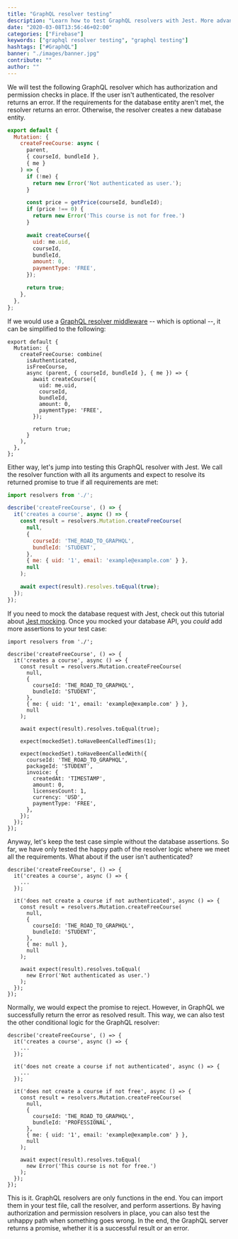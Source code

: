 ```yaml
---
title: "GraphQL resolver testing"
description: "Learn how to test GraphQL resolvers with Jest. More advanced resolvers will have authorization and permission checks which may return errors, so make sure to test these too ..."
date: "2020-03-08T13:56:46+02:00"
categories: ["Firebase"]
keywords: ["graphql resolver testing", "graphql testing"]
hashtags: ["#GraphQL"]
banner: "./images/banner.jpg"
contribute: ""
author: ""
---
```


<Sponsorship />

We will test the following GraphQL resolver which has authorization and permission checks in place. If the user isn't authenticated, the resolver returns an error. If the requirements for the database entity aren't met, the resolver returns an error. Otherwise, the resolver creates a new database entity.

```javascript
export default {
  Mutation: {
    createFreeCourse: async (
      parent,
      { courseId, bundleId },
      { me }
    ) => {
      if (!me) {
        return new Error('Not authenticated as user.');
      }

      const price = getPrice(courseId, bundleId);
      if (price !== 0) {
        return new Error('This course is not for free.')
      }

      await createCourse({
        uid: me.uid,
        courseId,
        bundleId,
        amount: 0,
        paymentType: 'FREE',
      });

      return true;
    },
  },
};
```

If we would use a [GraphQL resolver middleware](/graphql-resolver-middleware) -- which is optional --, it can be simplified to the following:

```javascript{3-5,17}
export default {
  Mutation: {
    createFreeCourse: combine(
      isAuthenticated,
      isFreeCourse,
      async (parent, { courseId, bundleId }, { me }) => {
        await createCourse({
          uid: me.uid,
          courseId,
          bundleId,
          amount: 0,
          paymentType: 'FREE',
        });

        return true;
      }
    ),
  },
};
```

Either way, let's jump into testing this GraphQL resolver with Jest. We call the resolver function with all its arguments and expect to resolve its returned promise to true if all requirements are met:

```javascript
import resolvers from './';

describe('createFreeCourse', () => {
  it('creates a course', async () => {
    const result = resolvers.Mutation.createFreeCourse(
      null,
      {
        courseId: 'THE_ROAD_TO_GRAPHQL',
        bundleId: 'STUDENT',
      },
      { me: { uid: '1', email: 'example@example.com' } },
      null
    );

    await expect(result).resolves.toEqual(true);
  });
});
```

If you need to mock the database request with Jest, check out this tutorial about [Jest mocking](/firebase-test). Once you mocked your database API, you *could* add more assertions to your test case:

```javascript{17,19-29}
import resolvers from './';

describe('createFreeCourse', () => {
  it('creates a course', async () => {
    const result = resolvers.Mutation.createFreeCourse(
      null,
      {
        courseId: 'THE_ROAD_TO_GRAPHQL',
        bundleId: 'STUDENT',
      },
      { me: { uid: '1', email: 'example@example.com' } },
      null
    );

    await expect(result).resolves.toEqual(true);

    expect(mockedSet).toHaveBeenCalledTimes(1);

    expect(mockedSet).toHaveBeenCalledWith({
      courseId: 'THE_ROAD_TO_GRAPHQL',
      packageId: 'STUDENT',
      invoice: {
        createdAt: 'TIMESTAMP',
        amount: 0,
        licensesCount: 1,
        currency: 'USD',
        paymentType: 'FREE',
      },
    });
  });
});
```

Anyway, let's keep the test case simple without the database assertions. So far, we have only tested the happy path of the resolver logic where we meet all the requirements. What about if the user isn't authenticated?

```javascript{6-21}
describe('createFreeCourse', () => {
  it('creates a course', async () => {
    ...
  });

  it('does not create a course if not authenticated', async () => {
    const result = resolvers.Mutation.createFreeCourse(
      null,
      {
        courseId: 'THE_ROAD_TO_GRAPHQL',
        bundleId: 'STUDENT',
      },
      { me: null },
      null
    );

    await expect(result).resolves.toEqual(
      new Error('Not authenticated as user.')
    );
  });
});
```

Normally, we would expect the promise to reject. However, in GraphQL we successfully return the error as resolved result. This way, we can also test the other conditional logic for the GraphQL resolver:

```javascript{10-24}
describe('createFreeCourse', () => {
  it('creates a course', async () => {
    ...
  });

  it('does not create a course if not authenticated', async () => {
    ...
  });

  it('does not create a course if not free', async () => {
    const result = resolvers.Mutation.createFreeCourse(
      null,
      {
        courseId: 'THE_ROAD_TO_GRAPHQL',
        bundleId: 'PROFESSIONAL',
      },
      { me: { uid: '1', email: 'example@example.com' } },
      null
    );

    await expect(result).resolves.toEqual(
      new Error('This course is not for free.')
    );
  });
});
```

This is it. GraphQL resolvers are only functions in the end. You can import them in your test file, call the resolver, and perform assertions. By having authorization and permission resolvers in place, you can also test the unhappy path when something goes wrong. In the end, the GraphQL server returns a promise, whether it is a successful result or an error.